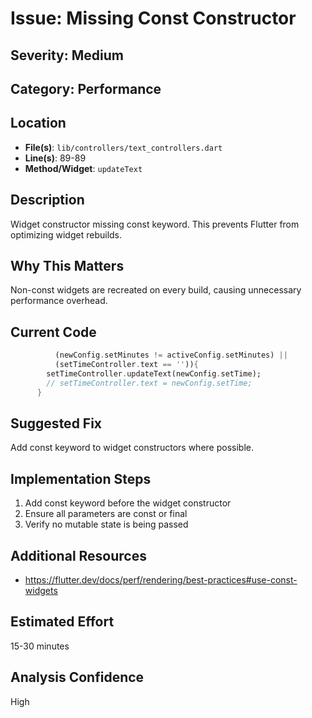 # Issue: Missing Const Constructor

## Severity: Medium

## Category: Performance

## Location
- **File(s)**: `lib/controllers/text_controllers.dart`
- **Line(s)**: 89-89
- **Method/Widget**: `updateText`

## Description
Widget constructor missing const keyword. This prevents Flutter from optimizing widget rebuilds.

## Why This Matters
Non-const widgets are recreated on every build, causing unnecessary performance overhead.

## Current Code
```dart
          (newConfig.setMinutes != activeConfig.setMinutes) ||
          (setTimeController.text == '')){
        setTimeController.updateText(newConfig.setTime);
        // setTimeController.text = newConfig.setTime;
      }

```

## Suggested Fix
Add const keyword to widget constructors where possible.

## Implementation Steps
1. Add const keyword before the widget constructor
2. Ensure all parameters are const or final
3. Verify no mutable state is being passed

## Additional Resources
- https://flutter.dev/docs/perf/rendering/best-practices#use-const-widgets

## Estimated Effort
15-30 minutes

## Analysis Confidence
High
